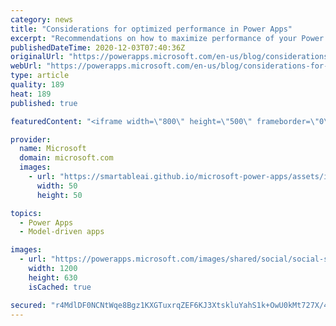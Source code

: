 ```yaml
---
category: news
title: "Considerations for optimized performance in Power Apps"
excerpt: "Recommendations on how to maximize performance of your Power Apps "
publishedDateTime: 2020-12-03T07:40:36Z
originalUrl: "https://powerapps.microsoft.com/en-us/blog/considerations-for-optimized-performance-in-power-apps/"
webUrl: "https://powerapps.microsoft.com/en-us/blog/considerations-for-optimized-performance-in-power-apps/"
type: article
quality: 189
heat: 189
published: true

featuredContent: "<iframe width=\"800\" height=\"500\" frameborder=\"0\" src=\"https://www.youtube.com/embed/jcKoqC9Vfmo\" allow=\"accelerometer; autoplay; encrypted-media; gyroscope; picture-in-picture\" allowfullscreen></iframe>"

provider:
  name: Microsoft
  domain: microsoft.com
  images:
    - url: "https://smartableai.github.io/microsoft-power-apps/assets/images/organizations/microsoft.com-50x50.jpg"
      width: 50
      height: 50

topics:
  - Power Apps
  - Model-driven apps

images:
  - url: "https://powerapps.microsoft.com/images/shared/social/social-share-post-ignite.png"
    width: 1200
    height: 630
    isCached: true

secured: "r4MdlDF0NCNtWqe8Bgz1KXGTuxrqZEF6KJ3XtskluYahS1k+OwU0kMt727X/4FNDNycbTmu5frAyq/YLe9pimdQTTOETfC3s6l6+rgjURLskZ20V38tO1mBpddZMitSRsSMo68BQ/eMhDPGjsKLU/Edv/KO4igyU2WPQncSpsWgm5IKC8Z6gOFgu5qxr3y7WlFovPShM8LyI3YDaFNQCRmwn4KiAR9I44M27rC3WbZS256bpT7coNfLtZQ1OXHjFCOr2CQXY6E4ygLJnGDiFcNkU9L7H9fOb9TVQo5tRekRebN1kYwcfxmPWA++cXy+ZgNbkCVNCG1ixyXvNkKj828BWXldGuUdPZ2hrkGnL6i/0+ulwJBv/lz//6PUaoutFx1YznXN/ZDjqooZpTj+tcD2AwMQH0KV7E9d0f/0T47slUYOmlga7HPWru1ktNZy/Y+xvp4ztKEjunSWF16FpaA==;uBhaBOZEsOyPCxRM1AMNqQ=="
---
```


